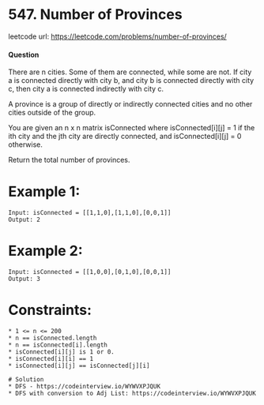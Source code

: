 # 547. Number of Provinces
 
leetcode url: https://leetcode.com/problems/number-of-provinces/
 
#### Question
There are n cities. Some of them are connected, while some are not. If city a is connected directly with city b, and city b is connected directly with city c, then city a is connected indirectly with city c.

A province is a group of directly or indirectly connected cities and no other cities outside of the group.

You are given an n x n matrix isConnected where isConnected[i][j] = 1 if the ith city and the jth city are directly connected, and isConnected[i][j] = 0 otherwise.

Return the total number of provinces.
# Example 1:

```
Input: isConnected = [[1,1,0],[1,1,0],[0,0,1]]
Output: 2
 ```
 
 # Example 2:

```
Input: isConnected = [[1,0,0],[0,1,0],[0,0,1]]
Output: 3
```

# Constraints:

```
* 1 <= n <= 200
* n == isConnected.length
* n == isConnected[i].length
* isConnected[i][j] is 1 or 0.
* isConnected[i][i] == 1
* isConnected[i][j] == isConnected[j][i]
 
# Solution
* DFS - https://codeinterview.io/WYWVXPJQUK
* DFS with conversion to Adj List: https://codeinterview.io/WYWVXPJQUK 
